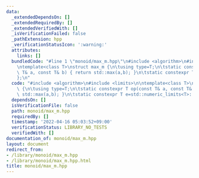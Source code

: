```yaml
---
data:
  _extendedDependsOn: []
  _extendedRequiredBy: []
  _extendedVerifiedWith: []
  _isVerificationFailed: false
  _pathExtension: hpp
  _verificationStatusIcon: ':warning:'
  attributes:
    links: []
  bundledCode: "#line 1 \"monoid/max_m.hpp\"\n#include <algorithm>\n#include <limits>\n\
    \ntemplate<class T>\nstruct max_m {\n\tusing type=T;\n\tstatic constexpr T op(const\
    \ T& a, const T& b) { return std::max(a,b); }\n\tstatic constexpr T e=std::numeric_limits<T>::min();\n\
    };\n"
  code: "#include <algorithm>\n#include <limits>\n\ntemplate<class T>\nstruct max_m\
    \ {\n\tusing type=T;\n\tstatic constexpr T op(const T& a, const T& b) { return\
    \ std::max(a,b); }\n\tstatic constexpr T e=std::numeric_limits<T>::min();\n};\n"
  dependsOn: []
  isVerificationFile: false
  path: monoid/max_m.hpp
  requiredBy: []
  timestamp: '2022-04-16 05:03:52+09:00'
  verificationStatus: LIBRARY_NO_TESTS
  verifiedWith: []
documentation_of: monoid/max_m.hpp
layout: document
redirect_from:
- /library/monoid/max_m.hpp
- /library/monoid/max_m.hpp.html
title: monoid/max_m.hpp
---
```

